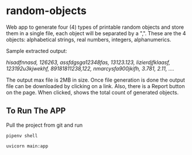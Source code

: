 # random-objects
Web app to generate four (4) types of printable random objects and store them in a single file, each object will be separated by a ",".  These are the 4 objects: alphabetical strings, real numbers, integers, alphanumerics.

Sample extracted output:

*hisadfnnasd, 126263, assfdgsga12348fas, 13123.123, 
lizierdjfklaasf, 123192u3kjwekhf, 89181811238,122, 
nmarcysfa900jkifh, 3.781, 2.11, ....*

The output max file is 2MB in size. Once file generation is done the output file can be downloaded by clicking on a link. 
Also, there is a Report button on the page.  When clicked, shows the total count of generated objects.

## To Run The APP

Pull the project from git and run

```
pipenv shell
```

```
uvicorn main:app
```
